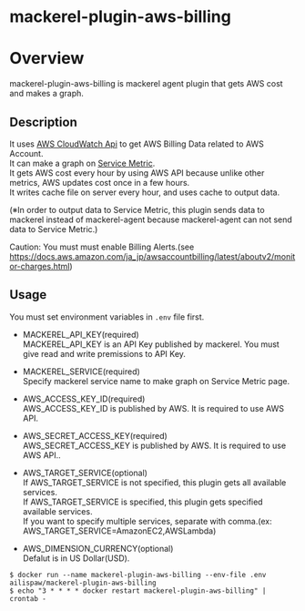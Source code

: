 mackerel-plugin-aws-billing
=======================

# Overview
mackerel-plugin-aws-billing is mackerel agent plugin that gets AWS cost and makes a graph.

## Description

It uses [AWS CloudWatch Api](https://aws.amazon.com/ja/documentation/cloudwatch/) to get AWS Billing Data related to AWS Account.  
It can make a graph on [Service Metric](https://mackerel.io/ja/features/service-metrics/).  
It gets AWS cost every hour by using AWS API because unlike other metrics, AWS updates cost once in a few hours.  
It writes cache file on server every hour, and uses cache to output data.  

(※In order to output data to Service Metric, this plugin sends data to mackerel instead of mackerel-agent because mackerel-agent can not send data to Service Metric.)  

Caution: You must must enable Billing Alerts.(see https://docs.aws.amazon.com/ja_jp/awsaccountbilling/latest/aboutv2/monitor-charges.html)  

## Usage

You must set environment variables in `.env` file first.

- MACKEREL_API_KEY(required)  
  MACKEREL_API_KEY is an API Key published by mackerel. 
  You must give read and write premissions to API Key.

- MACKEREL_SERVICE(required)  
  Specify mackerel service name to make graph on Service Metric page.

- AWS_ACCESS_KEY_ID(required)  
  AWS_ACCESS_KEY_ID is published by AWS. It is required to use AWS API.

- AWS_SECRET_ACCESS_KEY(required)  
  AWS_SECRET_ACCESS_KEY is published by AWS. It is required to use AWS API..

- AWS_TARGET_SERVICE(optional)  
  If AWS_TARGET_SERVICE is not specified, this plugin gets all available services.  
  If AWS_TARGET_SERVICE is specified, this plugin gets specified available services.  
  If you want to specify multiple services, separate with comma.(ex: AWS_TARGET_SERVICE=AmazonEC2,AWSLambda)  

- AWS_DIMENSION_CURRENCY(optional)  
  Defalut is in US Dollar(USD).

```shell
$ docker run --name mackerel-plugin-aws-billing --env-file .env ailispaw/mackerel-plugin-aws-billing
$ echo "3 * * * * docker restart mackerel-plugin-aws-billing" | crontab -
```
